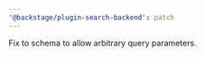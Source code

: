 ```yaml
---
'@backstage/plugin-search-backend': patch
---
```


Fix to schema to allow arbitrary query parameters.
